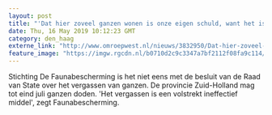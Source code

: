 ```yaml
---
layout: post
title: "'Dat hier zoveel ganzen wonen is onze eigen schuld, want het is hier een paradijs voor ze'"
date: Thu, 16 May 2019 10:12:23 GMT
category: den_haag
externe_link: "http://www.omroepwest.nl/nieuws/3832950/Dat-hier-zoveel-ganzen-wonen-is-onze-eigen-schuld-want-het-is-hier-een-paradijs-voor-ze"
feature_image: "https://imgw.rgcdn.nl/b0710d2c9c3347a7bf2112f08fa9c114/opener/3832642.jpg"
---
```


Stichting De Faunabescherming is het niet eens met de besluit van de Raad van State over het vergassen van ganzen. 
De provincie Zuid-Holland mag tot eind juli ganzen doden. 'Het vergassen is een volstrekt ineffectief middel', zegt Faunabescherming.
